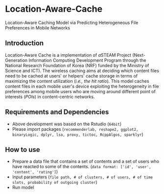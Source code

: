 # Location-Aware-Cache
Location-Aware Caching Model via Predicting Heterogeneous File Preferences in Mobile Networks

## Introduction
Location-Aware Cache is a implementation of *a*STEAM Project (Next-Generation Information Computing Development Program through the National Research Foundation of Korea (NRF) funded by the Ministry of Science and ICT). The wireless caching aims at deciding which content files need to be cached at users' or helpers' cache storage in terms of maximizing the content utilization (*i.e., the hit ratio*). This model caches content files in each mobile user's device exploiting the heterogeneity in file preferences among mobile users who are moving around different point of interests (*POIs*) in content-centric networks.

## Requirements and Dependencies
- Above development was based on the Rstudio (`64bit`)
- Please import packages (`recommenderlab, reshape2, ggplot2, binaryLogic, dplyr, lsa, proxy, tictoc, RcppAlgos, sparklyr`)

## How to use
* Prepare a data file that contains a set of contents and a set of users who have reacted to some of the contents. (`data format: ['id', 'user', 'content', 'rating']`)
* Input parameters (`file path, # of clusters, # of users, # of time slots, probability of outgoing cluster`)
* Run model